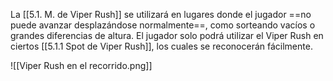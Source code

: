 
La [[5.1. M. de Viper Rush]] se utilizará en lugares donde el jugador ==no puede avanzar desplazándose normalmente==, como sorteando vacíos o grandes diferencias de altura. El jugador solo podrá utilizar el Viper Rush en ciertos [[5.1.1 Spot de Viper Rush]], los cuales se reconocerán fácilmente.

![[Viper Rush en el recorrido.png]]

